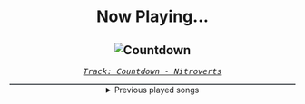 <div align="center"> 
<h1>Now Playing...</h1>

![Countdown](https://i.scdn.co/image/ab67616d00001e0204cf953cf09354dad87bd019)
--
_<samp><a href="https://open.spotify.com/track/3ptwNwIz3rL4gmiClcduGY">Track: Countdown - Nitroverts</a></samp>_

<div style="border: 1px #4B5054 solid"></div>
<details>
  <summary>
    Previous played songs
  </summary>
  <table>
    <thead>
      <tr>
        <th>
          Artist
        </th>
        <th>
          Song
        </th>
        <th>
          Link
        </th>
      </tr>
    </thead>
    <tbody>
      <tr><td>Nitroverts</td><td>Countdown</td><td><a href="https://open.spotify.com/track/3ptwNwIz3rL4gmiClcduGY">https://open.spotify.com/track/3ptwNwIz3rL4gmiClcduGY</a></td></tr><tr><td>Nitroverts</td><td>Where I Belong</td><td><a href="https://open.spotify.com/track/1P7LpRkRmGICMvxtk9ubHm">https://open.spotify.com/track/1P7LpRkRmGICMvxtk9ubHm</a></td></tr><tr><td>Jay Ray</td><td>I Can't Wait (Metal Remix)</td><td><a href="https://open.spotify.com/track/1zx0F6u84BWMPkLsOiGQqI">https://open.spotify.com/track/1zx0F6u84BWMPkLsOiGQqI</a></td></tr><tr><td>STARSET</td><td>ECHO</td><td><a href="https://open.spotify.com/track/47pmY6tTSpUV8gfj7Aqoe8">https://open.spotify.com/track/47pmY6tTSpUV8gfj7Aqoe8</a></td></tr><tr><td>STARSET</td><td>OTHER WORLDS THAN THESE</td><td><a href="https://open.spotify.com/track/0heufLGCARpOYKH2v8IMsj">https://open.spotify.com/track/0heufLGCARpOYKH2v8IMsj</a></td></tr><tr><td>Celldweller</td><td>Against The Tide</td><td><a href="https://open.spotify.com/track/4hrADAAyVit9a18VpN3Dse">https://open.spotify.com/track/4hrADAAyVit9a18VpN3Dse</a></td></tr><tr><td>Jay Ray</td><td>Cold Light</td><td><a href="https://open.spotify.com/track/6UUMfFAaxOeAIqKJdInozb">https://open.spotify.com/track/6UUMfFAaxOeAIqKJdInozb</a></td></tr><tr><td>Jay Ray</td><td>Cold Light</td><td><a href="https://open.spotify.com/track/6UUMfFAaxOeAIqKJdInozb">https://open.spotify.com/track/6UUMfFAaxOeAIqKJdInozb</a></td></tr><tr><td>Silos</td><td>BL4CK_M0LD</td><td><a href="https://open.spotify.com/track/0zCYFZzuDBLrFEt9GLrwk0">https://open.spotify.com/track/0zCYFZzuDBLrFEt9GLrwk0</a></td></tr><tr><td>Dark Divine</td><td>Better Start Digging</td><td><a href="https://open.spotify.com/track/5hhfR9KrqcOZZb26TBte6t">https://open.spotify.com/track/5hhfR9KrqcOZZb26TBte6t</a></td></tr><tr><td>Brian Tyler</td><td>Mustang Nismo</td><td><a href="https://open.spotify.com/track/1KFg8BWCMwBRmDbEUdorty">https://open.spotify.com/track/1KFg8BWCMwBRmDbEUdorty</a></td></tr><tr><td>Don Omar</td><td>Conteo</td><td><a href="https://open.spotify.com/track/1hAdFL0nX23YcYxjJ02yxs">https://open.spotify.com/track/1hAdFL0nX23YcYxjJ02yxs</a></td></tr><tr><td>Teriyaki Boyz</td><td>Tokyo Drift (Fast & Furious) - From "The Fast And The Furious: Tokyo Drift" Soundtrack</td><td><a href="https://open.spotify.com/track/0upFohXrGxIIAjyaJmCkMU">https://open.spotify.com/track/0upFohXrGxIIAjyaJmCkMU</a></td></tr><tr><td>Rezodrone</td><td>Painting The Town Red</td><td><a href="https://open.spotify.com/track/73a2pGUK8qEILdk9WLmYFT">https://open.spotify.com/track/73a2pGUK8qEILdk9WLmYFT</a></td></tr><tr><td>Rezodrone</td><td>Fellhammer</td><td><a href="https://open.spotify.com/track/1oiuvPeyT1ofaGYVsgXWFD">https://open.spotify.com/track/1oiuvPeyT1ofaGYVsgXWFD</a></td></tr><tr><td>Rezodrone</td><td>Gods Of Metal: Ragnarock Overture</td><td><a href="https://open.spotify.com/track/7b33eXEHWAhBETAjztjsb9">https://open.spotify.com/track/7b33eXEHWAhBETAjztjsb9</a></td></tr><tr><td>Rezodrone</td><td>Fellhammer</td><td><a href="https://open.spotify.com/track/1oiuvPeyT1ofaGYVsgXWFD">https://open.spotify.com/track/1oiuvPeyT1ofaGYVsgXWFD</a></td></tr><tr><td>Ludacris</td><td>Finish</td><td><a href="https://open.spotify.com/track/75QR7qN7XFU6EYosOKqbbe">https://open.spotify.com/track/75QR7qN7XFU6EYosOKqbbe</a></td></tr><tr><td>花冷え。</td><td>かるガルEveryday!!</td><td><a href="https://open.spotify.com/track/1EQP2YR8wYmdPV8xGQPT0e">https://open.spotify.com/track/1EQP2YR8wYmdPV8xGQPT0e</a></td></tr><tr><td>Ludacris</td><td>Act A Fool</td><td><a href="https://open.spotify.com/track/28mv40MzspRZn0PBcO2itT">https://open.spotify.com/track/28mv40MzspRZn0PBcO2itT</a></td></tr>
    </tbody>
  </table>
</details>

</div>
